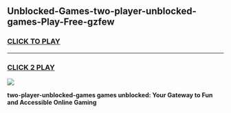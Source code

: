 
## Unblocked-Games-two-player-unblocked-games-Play-Free-gzfew
<h3>
<a href="https://premium76.site?title=two-player-unblocked-games&ref=22A">CLICK TO PLAY</a></h3>
<hr>

<h3>
<a href="https://premium76.site?title=two-player-unblocked-games&ref=22A">CLICK 2 PLAY</a>
  
</h3>

<a href="https://premium76.site?title=two-player-unblocked-games&ref=22A"><img src="https://clearcache.store/games.png"></a>


**two-player-unblocked-games games unblocked: Your Gateway to Fun and Accessible Online Gaming**
